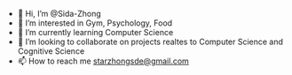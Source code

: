 - 👋 Hi, I’m @Sida-Zhong
- 👀 I’m interested in Gym, Psychology, Food
- 🌱 I’m currently learning Computer Science
- 💞️ I’m looking to collaborate on projects realtes to Computer Science and Cognitive Science
- 📫 How to reach me starzhongsde@gmail.com

<!---
Sida-Zhong/Sida-Zhong is a ✨ special ✨ repository because its `README.md` (this file) appears on your GitHub profile.
You can click the Preview link to take a look at your changes.
--->
